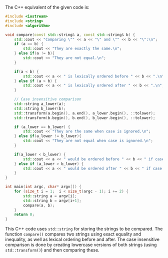 The C++ equivalent of the given code is:

```cpp
#include <iostream>
#include <string>
#include <algorithm>

void compare(const std::string& a, const std::string& b) {
    std::cout << "Comparing \"" << a << "\" and \"" << b << "\":\n";
    if (a == b) {
        std::cout << "They are exactly the same.\n";
    } else if(a != b){
        std::cout << "They are not equal.\n";
    }

    if(a < b) {
        std::cout << a << " is lexically ordered before " << b << ".\n";
    } else if (a > b) {
        std::cout << a << " is lexically ordered after " << b << ".\n";
    } 

    // Case insensitive comparison
    std::string a_lower(a);
    std::string b_lower(b);
    std::transform(a.begin(), a.end(), a_lower.begin(), ::tolower);
    std::transform(b.begin(), b.end(), b_lower.begin(), ::tolower);

    if (a_lower == b_lower) {
        std::cout << "They are the same when case is ignored.\n";
    } else if(a_lower != b_lower){
        std::cout << "They are not equal when case is ignored.\n";
    }

    if(a_lower < b_lower) {
        std::cout << a << " would be ordered before " << b << " if case was ignored.\n";
    } else if (a_lower > b_lower) {
        std::cout << a << " would be ordered after " << b << " if case was ignored.\n";
    } 
}

int main(int argc, char* argv[]) {
    for (size_t i = 1;  i < size_t(argc - 1); i += 2) {
        std::string a = argv[i];
        std::string b = argv[i+1];
        compare(a, b);
    }
    return 0;
}
```
This C++ code uses `std::string` for storing the strings to be compared. The function `compare()` compares two strings using exact equality and inequality, as well as lexical ordering before and after. The case insensitive comparison is done by creating lowercase versions of both strings (using `std::transform()`) and then comparing these.
